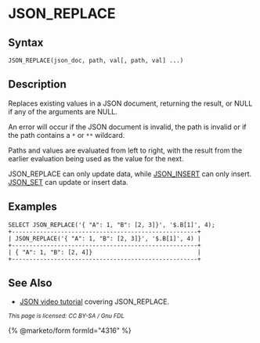 
# JSON_REPLACE

## Syntax


```
JSON_REPLACE(json_doc, path, val[, path, val] ...)
```


## Description


Replaces existing values in a JSON document, returning the result, or NULL if any of the arguments are NULL.


An error will occur if the JSON document is invalid, the path is invalid or if the path contains a `*` or `**` wildcard.


Paths and values are evaluated from left to right, with the result from the earlier evaluation being used as the value for the next.


JSON_REPLACE can only update data, while [JSON_INSERT](json_insert.md) can only insert. [JSON_SET](json_set.md) can update or insert data.


## Examples


```
SELECT JSON_REPLACE('{ "A": 1, "B": [2, 3]}', '$.B[1]', 4);
+-----------------------------------------------------+
| JSON_REPLACE('{ "A": 1, "B": [2, 3]}', '$.B[1]', 4) |
+-----------------------------------------------------+
| { "A": 1, "B": [2, 4]}                              |
+-----------------------------------------------------+
```

## See Also


* [JSON video tutorial](https://www.youtube.com/watch?v=sLE7jPETp8g) covering JSON_REPLACE.


<sub>_This page is licensed: CC BY-SA / Gnu FDL_</sub>


{% @marketo/form formId="4316" %}
